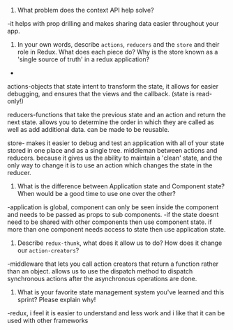 1. What problem does the context API help solve?

-it helps with prop drilling and makes sharing data easier throughout your app.


1. In your own words, describe `actions`, `reducers` and the `store` and their role in Redux. What does each piece do? Why is the store known as a 'single source of truth' in a redux application?

-
actions-objects that state intent to transform the state, it allows for easier debugging, and ensures that the views and the callback. (state is read-only!)

reducers-functions that take the previous state and an action and return the next state. allows you to determine the order in which they are called as well as add additional data. can be made to be reusable.

store- makes it easier to debug and test an application with all of your state stored in one place and as a single tree. middleman between actions and reducers. because it gives us the ability to maintain a 'clean' state, and the only way to change it is to use an action which changes the state in the reducer. 

1. What is the difference between Application state and Component state? When would be a good time to use one over the other?

-application is global, component can only be seen inside the component and needs to be passed as props to sub components. 
-if the state doesnt need to be shared with other components then use component state. if more than one component needs access to state then use application state.

1. Describe `redux-thunk`, what does it allow us to do? How does it change our `action-creators`?

-middleware that lets you call action creators that return a function rather than an object. allows us to use the dispatch method to dispatch synchronous actions after the asynchronous operations are done. 

1. What is your favorite state management system you've learned and this sprint? Please explain why!

-redux, i feel it is easier to understand and less work and i like that it can be used with other frameworks
